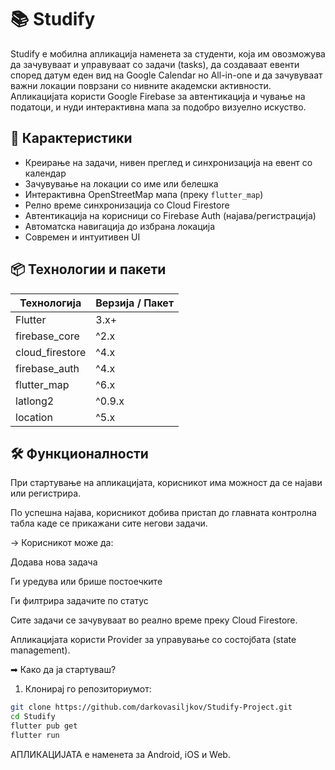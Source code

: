 # 📚 Studify

Studify е мобилна апликација наменета за студенти, која им овозможува да зачувуваат и управуваат со задачи (tasks), да создаваат евенти според датум еден вид на Google Calendar но All-in-one и да зачувуваат важни локации поврзани со нивните академски активности. Апликацијата користи Google Firebase за автентикација и чување на податоци, и нуди интерактивна мапа за подобро визуелно искуство.

## 🚀 Карактеристики
-  Креирање на задачи, нивен преглед и синхронизација на евент со календар
-  Зачувување на локации со име или белешка
-  Интерактивна OpenStreetMap мапа (преку `flutter_map`)
-  Релно време синхронизација со Cloud Firestore
-  Автентикација на корисници со Firebase Auth (најава/регистрација)
-  Автоматска навигација до избрана локација
-  Современ и интуитивен UI

## 📦 Технологии и пакети

| Технологија       | Верзија / Пакет            |
|-------------------|----------------------------|
| Flutter           | 3.x+                        |
| firebase_core     | ^2.x                        |
| cloud_firestore   | ^4.x                        |
| firebase_auth     | ^4.x                        |
| flutter_map       | ^6.x                        |
| latlong2          | ^0.9.x                      |
| location          | ^5.x                        |


## 🛠️ Функционалности

При стартување на апликацијата, корисникот има можност да се најави или регистрира.

По успешна најава, корисникот добива пристап до главната контролна табла каде се прикажани сите негови задачи.

-> Корисникот може да:

Додава нова задача

Ги уредува или брише постоечките

Ги филтрира задачите по статус

Сите задачи се зачувуваат во реално време преку Cloud Firestore.

Апликацијата користи Provider за управување со состојбата (state management).

➡ Како да ја стартуваш?
1. Клонирај го репозиториумот:

```bash
git clone https://github.com/darkovasiljkov/Studify-Project.git
cd Studify
flutter pub get
flutter run
```
АПЛИКАЦИЈАТА е наменета за Android, iOS и Web. 
